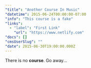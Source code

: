 ```yaml
---
"title": "Another Course In Music"
"datetime": 2015-06-24T00:00:00-07:00
"info": "This course is a fake"
"links":
  - "label": "First Link"
    "url": "https://www.netlify.com"
"docs": []
"cmsUserSlug": ""
"date": 2015-06-30T19:00:00.000Z
---
```


There is no **course**. Go away...